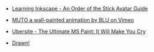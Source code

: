 
- [Learning Inkscape - An Order of the Stick Avatar Guide](/2009/12/learning-inkscape-an-order-of-the-stick-avatar-guide/)

- [MUTO a wall-painted animation by BLU on Vimeo](/2008/05/muto-a-wall-painted-animation-by-blu-on-vimeo/)

- [Ubersite - The Ultimate MS Paint: It Will Make You Cry](/2006/02/ubersite-the-ultimate-ms-paint-it-will-make-you-cry/)

- [Drawn!](/2005/03/drawn/)
